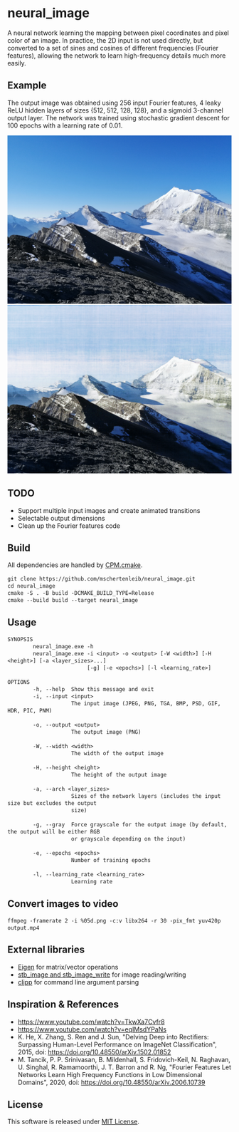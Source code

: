 # neural_image

A neural network learning the mapping between pixel coordinates and pixel color
of an image. In practice, the 2D input is not used directly, but converted to a
set of sines and cosines of different frequencies (Fourier features), allowing
the network to learn high-frequency details much more easily.

## Example

The output image was obtained using 256 input Fourier features, 4 leaky ReLU
hidden layers of sizes {512, 512, 128, 128}, and a sigmoid 3-channel output
layer.
The network was trained using stochastic gradient descent for 100 epochs with a
learning rate of 0.01.

![Input](images/input.png)
![Output](images/output.png)

## TODO

- Support multiple input images and create animated transitions
- Selectable output dimensions
- Clean up the Fourier features code

## Build

All dependencies are handled
by [CPM.cmake](https://github.com/cpm-cmake/CPM.cmake).

```
git clone https://github.com/mschertenleib/neural_image.git
cd neural_image
cmake -S . -B build -DCMAKE_BUILD_TYPE=Release
cmake --build build --target neural_image
```

## Usage

```
SYNOPSIS
        neural_image.exe -h
        neural_image.exe -i <input> -o <output> [-W <width>] [-H <height>] [-a <layer_sizes>...]
                         [-g] [-e <epochs>] [-l <learning_rate>]

OPTIONS
        -h, --help  Show this message and exit
        -i, --input <input>
                    The input image (JPEG, PNG, TGA, BMP, PSD, GIF, HDR, PIC, PNM)

        -o, --output <output>
                    The output image (PNG)

        -W, --width <width>
                    The width of the output image

        -H, --height <height>
                    The height of the output image

        -a, --arch <layer_sizes>
                    Sizes of the network layers (includes the input size but excludes the output
                    size)

        -g, --gray  Force grayscale for the output image (by default, the output will be either RGB
                    or grayscale depending on the input)

        -e, --epochs <epochs>
                    Number of training epochs

        -l, --learning_rate <learning_rate>
                    Learning rate
```

## Convert images to video

```
ffmpeg -framerate 2 -i %05d.png -c:v libx264 -r 30 -pix_fmt yuv420p output.mp4
```

## External libraries

- [Eigen](https://eigen.tuxfamily.org/index.php?title=Main_Page) for
  matrix/vector operations
- [stb_image and stb_image_write](https://github.com/nothings/stb) for image
  reading/writing
- [clipp](https://github.com/muellan/clipp) for command line argument parsing

## Inspiration & References

- https://www.youtube.com/watch?v=TkwXa7Cvfr8
- https://www.youtube.com/watch?v=eqIMsdYPaNs
- K. He, X. Zhang, S. Ren and J. Sun, "Delving Deep into Rectifiers: Surpassing
  Human-Level Performance on ImageNet Classification", 2015,
  doi: https://doi.org/10.48550/arXiv.1502.01852
- M. Tancik, P. P. Srinivasan, B. Mildenhall, S. Fridovich-Keil, N. Raghavan, U.
  Singhal, R. Ramamoorthi, J. T. Barron and R. Ng, "Fourier Features Let
  Networks Learn High Frequency Functions in Low Dimensional Domains", 2020,
  doi: https://doi.org/10.48550/arXiv.2006.10739

## License

This software is released under [MIT License](LICENSE).
